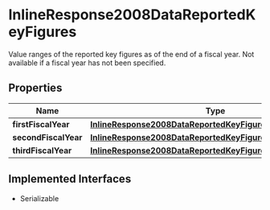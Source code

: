 

# InlineResponse2008DataReportedKeyFigures

Value ranges of the reported key figures as of the end of a fiscal year. Not available if a fiscal year has not been specified.

## Properties

Name | Type | Description | Notes
------------ | ------------- | ------------- | -------------
**firstFiscalYear** | [**InlineResponse2008DataReportedKeyFiguresFirstFiscalYear**](InlineResponse2008DataReportedKeyFiguresFirstFiscalYear.md) |  |  [optional]
**secondFiscalYear** | [**InlineResponse2008DataReportedKeyFiguresSecondFiscalYear**](InlineResponse2008DataReportedKeyFiguresSecondFiscalYear.md) |  |  [optional]
**thirdFiscalYear** | [**InlineResponse2008DataReportedKeyFiguresThirdFiscalYear**](InlineResponse2008DataReportedKeyFiguresThirdFiscalYear.md) |  |  [optional]


## Implemented Interfaces

* Serializable


